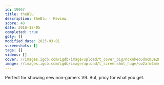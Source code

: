 ```yaml
---
id: 19067
title: theBlu
description: theBlu - Review
score: 40
date: 2016-12-05
completed: true
goty: []
modified_date: 2023-03-01
screenshots: []
tags: []
videos: []
cover: //images.igdb.com/igdb/image/upload/t_cover_big/ncknkeo5dncm3e28iqpl.jpg
image: //images.igdb.com/igdb/image/upload/t_screenshot_huge/oo2afm2mmqw3xhod1kkt.jpg
---
```

Perfect for showing new non-gamers VR. But, pricy for what you get.